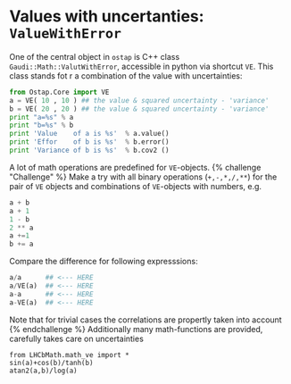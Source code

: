 # Values with uncertanties: `ValueWithError`

One of the central object in `ostap` is C++ class `Gaudi::Math::ValutWithError`, accessible in python via shortcut `VE`. This class stands fot r a combination of the value with uncertainties:
```python
from Ostap.Core import VE
a = VE( 10 , 10 ) ## the value & squared uncertainty - 'variance' 
b = VE( 20 , 20 ) ## the value & squared uncertainty - 'variance' 
print "a=%s" % a 
print "b=%s" % b 
print 'Value    of a is %s'  % a.value() 
print 'Effor    of b is %s'  % b.error() 
print 'Variance of b is %s'  % b.cov2 () 
```  
A lot of math operations are predefined for `VE`-objects.
{% challenge "Challenge" %}
Make a try with all binary  operations (`+,-,*,/,**`) for the pair 
of `VE` objects and combinations of `VE`-objects with numbers, e.g. 
```python
a + b 
a + 1 
1 - b
2 ** a 
a +=1   
b += a  
``` 
Compare the difference for following expresssions: 
```python
a/a      ## <--- HERE 
a/VE(a)  ## <--- HERE
a-a      ## <--- HERE 
a-VE(a)  ## <--- HERE
```
Note that for trivial cases the correlations are propertly taken into account     
{% endchallenge %}
Additionally many math-functions are provided, carefully takes care on uncertainties
```
from LHCbMath.math_ve import * 
sin(a)+cos(b)/tanh(b) 
atan2(a,b)/log(a) 
```